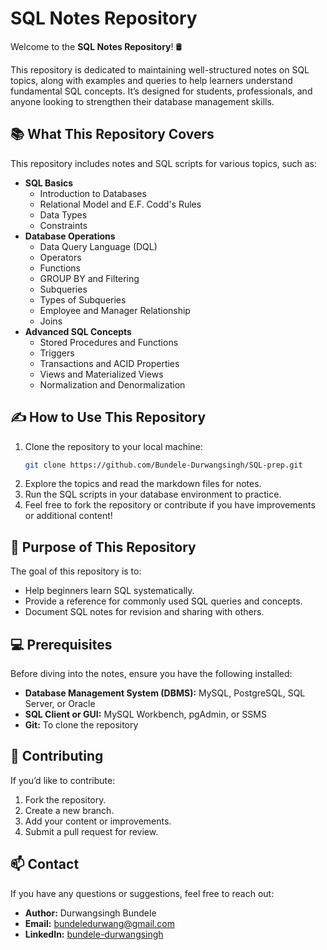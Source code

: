 # SQL Notes Repository

Welcome to the **SQL Notes Repository**! 🛢️

This repository is dedicated to maintaining well-structured notes on SQL topics, along with examples and queries to help learners understand fundamental SQL concepts. It’s designed for students, professionals, and anyone looking to strengthen their database management skills.

## 📚 What This Repository Covers

This repository includes notes and SQL scripts for various topics, such as:

- **SQL Basics**
  - Introduction to Databases
  - Relational Model and E.F. Codd's Rules
  - Data Types
  - Constraints
- **Database Operations**
  - Data Query Language (DQL)
  - Operators
  - Functions
  - GROUP BY and Filtering
  - Subqueries
  - Types of Subqueries
  - Employee and Manager Relationship
  - Joins
- **Advanced SQL Concepts**
  - Stored Procedures and Functions
  - Triggers
  - Transactions and ACID Properties
  - Views and Materialized Views
  - Normalization and Denormalization

## ✍️ How to Use This Repository

1. Clone the repository to your local machine:
   ```bash
   git clone https://github.com/Bundele-Durwangsingh/SQL-prep.git
   ```
2. Explore the topics and read the markdown files for notes.
3. Run the SQL scripts in your database environment to practice.
4. Feel free to fork the repository or contribute if you have improvements or additional content!

## 🎯 Purpose of This Repository

The goal of this repository is to:

- Help beginners learn SQL systematically.
- Provide a reference for commonly used SQL queries and concepts.
- Document SQL notes for revision and sharing with others.

## 💻 Prerequisites

Before diving into the notes, ensure you have the following installed:

- **Database Management System (DBMS):** MySQL, PostgreSQL, SQL Server, or Oracle
- **SQL Client or GUI:** MySQL Workbench, pgAdmin, or SSMS
- **Git:** To clone the repository

## 🤝 Contributing

If you’d like to contribute:

1. Fork the repository.
2. Create a new branch.
3. Add your content or improvements.
4. Submit a pull request for review.

## 📫 Contact

If you have any questions or suggestions, feel free to reach out:

- **Author:** Durwangsingh Bundele
- **Email:** bundeledurwang@gmail.com
- **LinkedIn:** [bundele-durwangsingh](https://www.linkedin.com/in/bundele-durwangsingh/)
